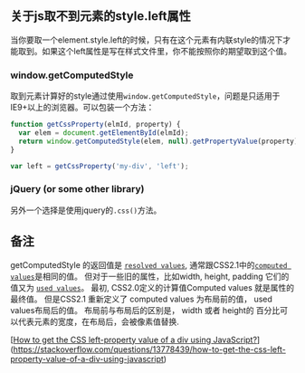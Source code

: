 ## 关于js取不到元素的style.left属性

当你要取一个element.style.left的时候，只有在这个元素有内联style的情况下才能取到。如果这个left属性是写在样式文件里，你不能按照你的期望取到这个值。



### window.getComputedStyle

取到元素计算好的style通过使用`window.getComputedStyle`，问题是只适用于IE9+以上的浏览器。可以包装一个方法：

```Javascript
function getCssProperty(elmId, property) {
  var elem = document.getElementById(elmId);
  return window.getComputedStyle(elem, null).getPropertyValue(property);
}

var left = getCssProperty('my-div', 'left');
```



### jQuery (or some other library)

另外一个选择是使用jquery的`.css()`方法。



## 备注

getComputedStyle 的返回值是 [`resolved values`](https://developer.mozilla.org/zh-CN/docs/Web/CSS/resolved_value),  通常跟CSS2.1中的[`computed values`](https://developer.mozilla.org/zh-CN/docs/Web/CSS/computed_value)是相同的值。 但对于一些旧的属性，比如width, height, padding 它们的值又为 [`used values`](https://developer.mozilla.org/zh-CN/docs/Web/CSS/used_value)。 最初, CSS2.0定义的计算值Computed values 就是属性的最终值。 但是CSS2.1 重新定义了 computed values 为布局前的值， used values布局后的值。 布局前与布局后的区别是， width 或者 height的 百分比可以代表元素的宽度，在布局后，会被像素值替换.



[[How to get the CSS left-property value of a div using JavaScript?](https://stackoverflow.com/questions/13778439/how-to-get-the-css-left-property-value-of-a-div-using-javascript)](https://stackoverflow.com/questions/13778439/how-to-get-the-css-left-property-value-of-a-div-using-javascript)

